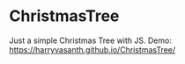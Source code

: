 # ChristmasTree
Just a simple Christmas Tree with JS. 
Demo: https://harryvasanth.github.io/ChristmasTree/
